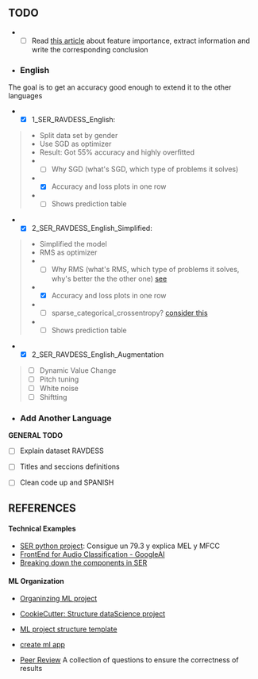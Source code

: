 
## TODO
* -[ ] Read [this article](https://towardsdatascience.com/how-i-understood-what-features-to-consider-while-training-audio-files-eedfb6e9002b) about feature importance, extract information and write the corresponding conclusion 
 
* ### English
The goal is to get an accuracy good enough to extend it to the other languages
* -[x] 1_SER_RAVDESS_English:
> * Split data set by gender
> * Use SGD as optimizer
> * Result: Got 55% accuracy and highly overfitted
> * -[ ] Why SGD (what's SGD, which type of problems it solves)
> * -[X] Accuracy and loss plots in one row
> * -[ ] Shows prediction table

* -[x] 2_SER_RAVDESS_English_Simplified:
> * Simplified the model
> * RMS as optimizer
> * -[ ] Why RMS (what's RMS, which type of problems it solves, why's better the the other one) [see](https://towardsdatascience.com/understanding-rmsprop-faster-neural-network-learning-62e116fcf29a)
> * -[x] Accuracy and loss plots in one row
> * -[ ] sparse_categorical_crossentropy? [consider this](https://datascience.stackexchange.com/questions/41921/sparse-categorical-crossentropy-vs-categorical-crossentropy-keras-accuracy)
> * -[ ] Shows prediction table

* -[x] 2_SER_RAVDESS_English_Augmentation
> * [ ] Dynamic Value Change
> * [ ] Pitch tuning
> * [ ] White noise
> * [ ] Shiftting

* ### Add Another Language

**GENERAL TODO**
* [ ] Explain dataset RAVDESS
* [ ] Titles and seccions definitions
* [ ] Clean code up and SPANISH


## REFERENCES
#### Technical Examples
 * [SER python project](https://towardsdatascience.com/building-a-speech-emotion-recognizer-using-python-4c1c7c89d713): Consigue un 79.3 y explica MEL y MFCC
 * [FrontEnd for Audio Classification - GoogleAI](https://ai.googleblog.com/2021/03/leaf-learnable-frontend-for-audio.html?m=1)
 * [Breaking down the components in SER](https://towardsdatascience.com/automatic-speech-recognition-breaking-down-components-of-speech-85d065061517)

#### ML Organization
* [Organinzing ML project](https://www.jeremyjordan.me/ml-projects-guide/)
* [CookieCutter: Structure dataScience project](https://drivendata.github.io/cookiecutter-data-science/)
* [ML project structure template](https://github.com/ThomasRobertFr/ml-project-structure)
* [create ml app](https://github.com/shreyashankar/create-ml-app)

* [Peer Review](https://www.kdnuggets.com/2020/04/peer-reviewing-data-science-projects.html) A collection of questions to ensure the correctness of results
